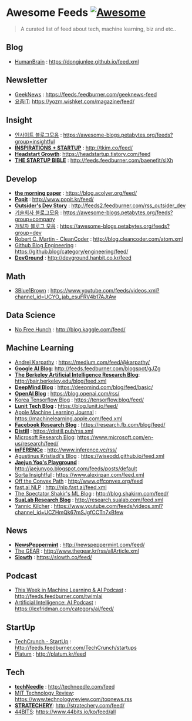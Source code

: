 # Awesome Feeds [![Awesome](https://cdn.rawgit.com/sindresorhus/awesome/d7305f38d29fed78fa85652e3a63e154dd8e8829/media/badge.svg)](https://github.com/sindresorhus/awesome)

> A curated list of feed about tech, machine learning, biz and etc..

## Blog

- [HumanBrain](https://dongjunlee.github.io/) : https://dongjunlee.github.io/feed.xml

## Newsletter

- [GeekNews](https://news.hada.io/) : https://feeds.feedburner.com/geeknews-feed
- [요즘IT](https://yozm.wishket.com/magazine/): https://yozm.wishket.com/magazine/feed/

## Insight

- [인사이트 블로그모음](https://github.com/BenjaminKim/awesome-blogs) : https://awesome-blogs.petabytes.org/feeds?group=insightful
- [**INSPIRATIONS + STARTUP**](http://tkim.co/) : http://tkim.co/feed/
- [**Headstart Growth**](https://headstartup.tistory.com/): https://headstartup.tistory.com/feed
- [**THE STARTUP BIBLE**](https://www.thestartupbible.com/) : http://feeds.feedburner.com/baenefit/slXh


## Develop

- [**the morning paper**](https://blog.acolyer.org/) : https://blog.acolyer.org/feed/
- [**Popit**](http://www.popit.kr/) : http://www.popit.kr/feed/
- [**Outsider's Dev Story**](https://blog.outsider.ne.kr/) : http://feeds2.feedburner.com/rss_outsider_dev
- [기술회사 블로그모음](https://github.com/BenjaminKim/awesome-blogs) : https://awesome-blogs.petabytes.org/feeds?group=company
- [개발자 블로그 모음](https://github.com/BenjaminKim/awesome-blogs) : https://awesome-blogs.petabytes.org/feeds?group=dev
- [Robert C. Martin - CleanCoder](http://blog.cleancoder.com/) : http://blog.cleancoder.com/atom.xml
- [Github Blog Engineering](https://github.blog/category/engineering/) : https://github.blog/category/engineering/feed/
- [**DevGround**](http://devground.hanbit.co.kr/) : http://devground.hanbit.co.kr/feed


## Math

- [3Blue1Brown](https://www.youtube.com/channel/UCYO_jab_esuFRV4b17AJtAw) : https://www.youtube.com/feeds/videos.xml?channel_id=UCYO_jab_esuFRV4b17AJtAw

## Data Science

- [No Free Hunch](http://blog.kaggle.com/) : http://blog.kaggle.com/feed/



## Machine Learning

- [Andrej Karpathy](https://medium.com/@karpathy/) : https://medium.com/feed/@karpathy/
- [**Google AI Blog**](https://ai.googleblog.com/): http://feeds.feedburner.com/blogspot/gJZg
- [**The Berkeley Artificial Intelligence Research Blog**](http://bair.berkeley.edu/blog/): http://bair.berkeley.edu/blog/feed.xml
- [**DeepMind Blog**](https://deepmind.com/blog/) : https://deepmind.com/blog/feed/basic/
- [**OpenAI Blog**](https://blog.openai.com/) : https://blog.openai.com/rss/
- [Korea Tensorflow Blog](https://tensorflow.blog/) : https://tensorflow.blog/feed/
- [**Lunit Tech Blog**](https://blog.lunit.io/feed/) : https://blog.lunit.io/feed/
- [Apple Machine Learning Journal](https://machinelearning.apple.com/feed.xml) : https://machinelearning.apple.com/feed.xml
- [**Facebook Research Blog**](https://research.fb.com/blog/) : https://research.fb.com/blog/feed/
- [**Distill**](https://distill.pub/) : https://distill.pub/rss.xml
- [Microsoft Research Blog](https://www.microsoft.com/en-us/research/blog/): https://www.microsoft.com/en-us/research/feed/
- [**inFERENCe**](http://www.inference.vc/) : http://www.inference.vc/rss/
- [Agustinus Kristiadi's Blog](https://wiseodd.github.io/techblog/) : https://wiseodd.github.io/feed.xml
- [**Jaejun Yoo's Playground**](http://jaejunyoo.blogspot.com/) : http://jaejunyoo.blogspot.com/feeds/posts/default
- [Sorta Insightful](https://www.alexirpan.com/) : https://www.alexirpan.com/feed.xml
- [Off the Convex Path](http://www.offconvex.org/) : http://www.offconvex.org/feed
- [fast.ai NLP](http://nlp.fast.ai/) : http://nlp.fast.ai/feed.xml
- [The Spectator Shakir's ML Blog](http://blog.shakirm.com/) : http://blog.shakirm.com/feed/
- [**SuaLab Research Blog**](http://research.sualab.com/) : http://research.sualab.com/feed.xml
- [Yannic Kilcher](https://www.youtube.com/channel/UCZHmQk67mSJgfCCTn7xBfew) : https://www.youtube.com/feeds/videos.xml?channel_id=UCZHmQk67mSJgfCCTn7xBfew 


## News
- [**NewsPeppermint**](http://newspeppermint.com/) : http://newspeppermint.com/feed/
- [The GEAR](https://www.thegear.kr/) : http://www.thegear.kr/rss/allArticle.xml
- [**Slowth**](https://slowth.co/) : https://slowth.co/feed/


## Podcast

- [This Week in Machine Learning & AI Podcast](https://twimlai.com/) : http://feeds.feedburner.com/twimlai
- [Artificial Intelligence: AI Podcast](https://lexfridman.com/ai/) : https://lexfridman.com/category/ai/feed/


## StartUp

- [TechCrunch - StartUp](https://techcrunch.com/startups/) : http://feeds.feedburner.com/TechCrunch/startups
- [Platum](http://platum.kr/) : http://platum.kr/feed


## Tech

- [**techNeedle**](http://techneedle.com/) : http://techneedle.com/feed
- [MIT Technology Review](https://www.technologyreview.com/): https://www.technologyreview.com/topnews.rss
- [**STRATECHERY**](https://stratechery.com/): http://stratechery.com/feed/
- [44BITS](https://www.44bits.io/ko): https://www.44bits.io/ko/feed/all

